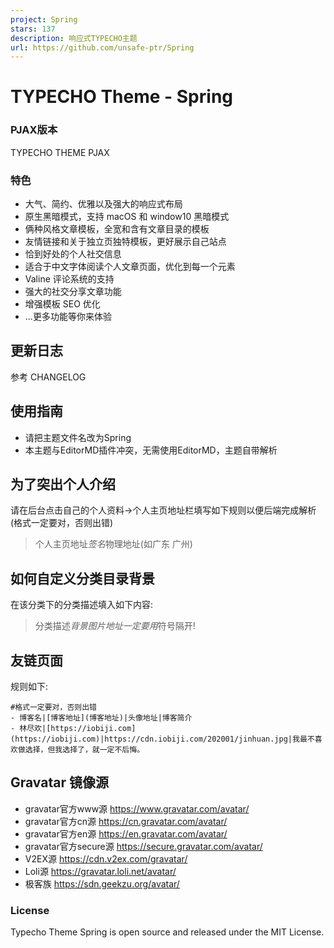```yaml
---
project: Spring
stars: 137
description: 响应式TYPECHO主题
url: https://github.com/unsafe-ptr/Spring
---
```


TYPECHO Theme - Spring
======================

### PJAX版本

TYPECHO THEME PJAX

### 特色

-   大气、简约、优雅以及强大的响应式布局
-   原生黑暗模式，支持 macOS 和 window10 黑暗模式
-   俩种风格文章模板，全宽和含有文章目录的模板
-   友情链接和关于独立页独特模板，更好展示自己站点
-   恰到好处的个人社交信息
-   适合于中文字体阅读个人文章页面，优化到每一个元素
-   Valine 评论系统的支持
-   强大的社交分享文章功能
-   增强模板 SEO 优化
-   ...更多功能等你来体验

更新日志
----

参考 CHANGELOG

使用指南
----

-   请把主题文件名改为Spring
-   本主题与EditorMD插件冲突，无需使用EditorMD，主题自带解析

为了突出个人介绍
--------

请在后台点击自己的个人资料->个人主页地址栏填写如下规则以便后端完成解析(格式一定要对，否则出错)

> 个人主页地址$签名$物理地址(如广东 广州)

如何自定义分类目录背景
-----------

在该分类下的分类描述填入如下内容:

> 分类描述$背景图片地址 一定要用$符号隔开!

友链页面
----

规则如下:

```
#格式一定要对，否则出错
- 博客名|[博客地址](博客地址)|头像地址|博客简介
- 林尽欢|[https://iobiji.com](https://iobiji.com)|https://cdn.iobiji.com/202001/jinhuan.jpg|我最不喜欢做选择，但我选择了，就一定不后悔。
```

Gravatar 镜像源
------------

-   gravatar官方www源 https://www.gravatar.com/avatar/
-   gravatar官方cn源 https://cn.gravatar.com/avatar/
-   gravatar官方en源 https://en.gravatar.com/avatar/
-   gravatar官方secure源 https://secure.gravatar.com/avatar/
-   V2EX源 https://cdn.v2ex.com/gravatar/
-   Loli源 https://gravatar.loli.net/avatar/
-   极客族 https://sdn.geekzu.org/avatar/

### License

Typecho Theme Spring is open source and released under the MIT License.
